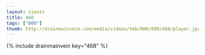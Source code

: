 ```yaml
--- 
layout: sieutv
title: 468
tags: ["000"]
thumb: http://drainmainvein.com/media/videos/tmb/000/000/468/player.jpg
---
```

{% include drainmainvein key="468" %} 
